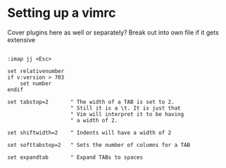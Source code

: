 # Setting up a vimrc
Cover plugins here as well or separately? Break out into own file if it gets extensive

```

:imap jj <Esc>

set relativenumber
if v:version > 703
	set number
endif

set tabstop=2       " The width of a TAB is set to 2.
                    " Still it is a \t. It is just that
                    " Vim will interpret it to be having
                    " a width of 2.

set shiftwidth=2    " Indents will have a width of 2

set softtabstop=2   " Sets the number of columns for a TAB

set expandtab       " Expand TABs to spaces

```
